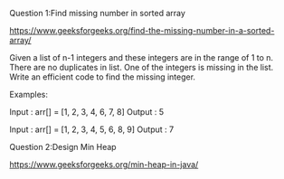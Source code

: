 Question 1:Find missing number in sorted array

https://www.geeksforgeeks.org/find-the-missing-number-in-a-sorted-array/

Given a list of n-1 integers and these integers are in the range of 1 to n. There are no duplicates in list. One of the integers is missing in the list. Write an efficient code to find the missing integer.

Examples:

Input : arr[] = [1, 2, 3, 4, 6, 7, 8]
Output : 5

Input : arr[] = [1, 2, 3, 4, 5, 6, 8, 9]
Output : 7

Question 2:Design Min Heap

https://www.geeksforgeeks.org/min-heap-in-java/


